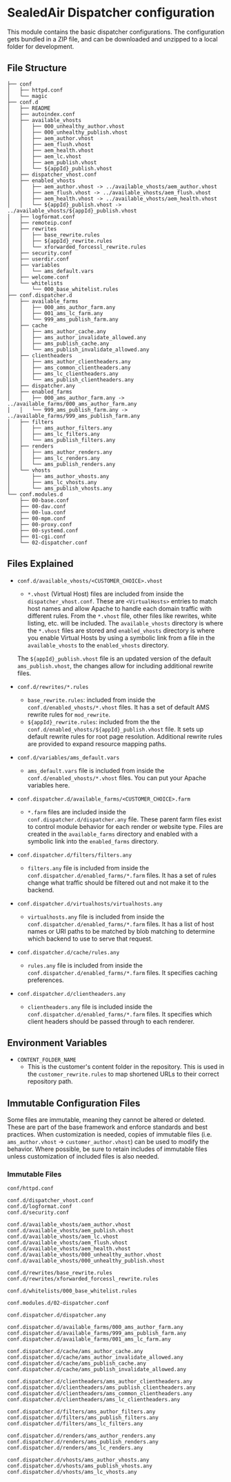 # SealedAir Dispatcher configuration

This module contains the basic dispatcher configurations. The configuration gets bundled in a ZIP file,
and can be downloaded and unzipped to a local folder for development.

## File Structure

```
├── conf
│   ├── httpd.conf
│   └── magic
├── conf.d
│   ├── README
│   ├── autoindex.conf
│   ├── available_vhosts
│   │   ├── 000_unhealthy_author.vhost
│   │   ├── 000_unhealthy_publish.vhost
│   │   ├── aem_author.vhost
│   │   ├── aem_flush.vhost
│   │   ├── aem_health.vhost
│   │   ├── aem_lc.vhost
│   │   ├── aem_publish.vhost
│   │   └── ${appId}_publish.vhost
│   ├── dispatcher_vhost.conf
│   ├── enabled_vhosts
│   │   ├── aem_author.vhost -> ../available_vhosts/aem_author.vhost
│   │   ├── aem_flush.vhost -> ../available_vhosts/aem_flush.vhost
│   │   ├── aem_health.vhost -> ../available_vhosts/aem_health.vhost
│   │   └── ${appId}_publish.vhost -> ../available_vhosts/${appId}_publish.vhost
│   ├── logformat.conf
│   ├── remoteip.conf
│   ├── rewrites
│   │   ├── base_rewrite.rules
│   │   ├── ${appId}_rewrite.rules
│   │   └── xforwarded_forcessl_rewrite.rules
│   ├── security.conf
│   ├── userdir.conf
│   ├── variables
│   │   └── ams_default.vars
│   ├── welcome.conf
│   └── whitelists
│       └── 000_base_whitelist.rules
├── conf.dispatcher.d
│   ├── available_farms
│   │   ├── 000_ams_author_farm.any
│   │   ├── 001_ams_lc_farm.any
│   │   └── 999_ams_publish_farm.any
│   ├── cache
│   │   ├── ams_author_cache.any
│   │   ├── ams_author_invalidate_allowed.any
│   │   ├── ams_publish_cache.any
│   │   └── ams_publish_invalidate_allowed.any
│   ├── clientheaders
│   │   ├── ams_author_clientheaders.any
│   │   ├── ams_common_clientheaders.any
│   │   ├── ams_lc_clientheaders.any
│   │   └── ams_publish_clientheaders.any
│   ├── dispatcher.any
│   ├── enabled_farms
│   │   ├── 000_ams_author_farm.any -> ../available_farms/000_ams_author_farm.any
│   │   └── 999_ams_publish_farm.any -> ../available_farms/999_ams_publish_farm.any
│   ├── filters
│   │   ├── ams_author_filters.any
│   │   ├── ams_lc_filters.any
│   │   └── ams_publish_filters.any
│   ├── renders
│   │   ├── ams_author_renders.any
│   │   ├── ams_lc_renders.any
│   │   └── ams_publish_renders.any
│   └── vhosts
│       ├── ams_author_vhosts.any
│       ├── ams_lc_vhosts.any
│       └── ams_publish_vhosts.any
└── conf.modules.d
    ├── 00-base.conf
    ├── 00-dav.conf
    ├── 00-lua.conf
    ├── 00-mpm.conf
    ├── 00-proxy.conf
    ├── 00-systemd.conf
    ├── 01-cgi.conf
    └── 02-dispatcher.conf
```

## Files Explained

- `conf.d/available_vhosts/<CUSTOMER_CHOICE>.vhost`
  - `*.vhost` (Virtual Host) files are included from inside the `dispatcher_vhost.conf`. These are `<VirtualHosts>` entries to match host names and allow Apache to handle each domain traffic with different rules. From the `*.vhost` file, other files like rewrites, white listing, etc. will be included. The `available_vhosts` directory is where the `*.vhost` files are stored and `enabled_vhosts` directory is where you enable Virtual Hosts by using a symbolic link from a file in the `available_vhosts` to the `enabled_vhosts` directory.
  
  The `${appId}_publish.vhost` file is an updated version of the default `ams_publish.vhost`, the changes allow for including additional rewrite files. 

- `conf.d/rewrites/*.rules`
  - `base_rewrite.rules`: included from inside the `conf.d/enabled_vhosts/*.vhost` files. It has a set of default AMS rewrite rules for `mod_rewrite`.
  - `${appId}_rewrite.rules`: included from the the `conf.d/enabled_vhosts/${appId}_publish.vhost` file. It sets up default rewrite rules for root page resolution. Additional rewrite rules are provided to expand resource mapping paths. 

- `conf.d/variables/ams_default.vars`
  - `ams_default.vars` file is included from inside the `conf.d/enabled_vhosts/*.vhost` files. You can put your Apache variables here.

- `conf.dispatcher.d/available_farms/<CUSTOMER_CHOICE>.farm`
  - `*.farm` files are included inside the `conf.dispatcher.d/dispatcher.any` file. These parent farm files exist to control module behavior for each render or website type. Files are created in the `available_farms` directory and enabled with a symbolic link into the `enabled_farms` directory. 

- `conf.dispatcher.d/filters/filters.any`
  - `filters.any` file is included from inside the `conf.dispatcher.d/enabled_farms/*.farm` files. It has a set of rules change what traffic should be filtered out and not make it to the backend.

- `conf.dispatcher.d/virtualhosts/virtualhosts.any`
  - `virtualhosts.any` file is included from inside the `conf.dispatcher.d/enabled_farms/*.farm` files. It has a list of host names or URI paths to be matched by blob matching to determine which backend to use to serve that request.

- `conf.dispatcher.d/cache/rules.any`
  - `rules.any` file is included from inside the `conf.dispatcher.d/enabled_farms/*.farm` files. It specifies caching preferences.

- `conf.dispatcher.d/clientheaders.any`
  - `clientheaders.any` file is included inside the `conf.dispatcher.d/enabled_farms/*.farm` files. It specifies which client headers should be passed through to each renderer.

## Environment Variables

- `CONTENT_FOLDER_NAME`
  - This is the customer's content folder in the repository. This is used in the `customer_rewrite.rules` to map shortened URLs to their correct repository path.  

## Immutable Configuration Files

Some files are immutable, meaning they cannot be altered or deleted.  These are part of the base framework and enforce standards and best practices.  When customization is needed, copies of immutable files (i.e. `ams_author.vhost` -> `customer_author.vhost`) can be used to modify the behavior.  Where possible, be sure to retain includes of immutable files unless customization of included files is also needed.

### Immutable Files

```
conf/httpd.conf

conf.d/dispatcher_vhost.conf
conf.d/logformat.conf
conf.d/security.conf

conf.d/available_vhosts/aem_author.vhost
conf.d/available_vhosts/aem_publish.vhost
conf.d/available_vhosts/aem_lc.vhost
conf.d/available_vhosts/aem_flush.vhost
conf.d/available_vhosts/aem_health.vhost
conf.d/available_vhosts/000_unhealthy_author.vhost
conf.d/available_vhosts/000_unhealthy_publish.vhost

conf.d/rewrites/base_rewrite.rules
conf.d/rewrites/xforwarded_forcessl_rewrite.rules

conf.d/whitelists/000_base_whitelist.rules

conf.modules.d/02-dispatcher.conf

conf.dispatcher.d/dispatcher.any

conf.dispatcher.d/available_farms/000_ams_author_farm.any
conf.dispatcher.d/available_farms/999_ams_publish_farm.any
conf.dispatcher.d/available_farms/001_ams_lc_farm.any

conf.dispatcher.d/cache/ams_author_cache.any
conf.dispatcher.d/cache/ams_author_invalidate_allowed.any
conf.dispatcher.d/cache/ams_publish_cache.any
conf.dispatcher.d/cache/ams_publish_invalidate_allowed.any

conf.dispatcher.d/clientheaders/ams_author_clientheaders.any
conf.dispatcher.d/clientheaders/ams_publish_clientheaders.any
conf.dispatcher.d/clientheaders/ams_common_clientheaders.any
conf.dispatcher.d/clientheaders/ams_lc_clientheaders.any

conf.dispatcher.d/filters/ams_author_filters.any
conf.dispatcher.d/filters/ams_publish_filters.any
conf.dispatcher.d/filters/ams_lc_filters.any

conf.dispatcher.d/renders/ams_author_renders.any
conf.dispatcher.d/renders/ams_publish_renders.any
conf.dispatcher.d/renders/ams_lc_renders.any

conf.dispatcher.d/vhosts/ams_author_vhosts.any
conf.dispatcher.d/vhosts/ams_publish_vhosts.any
conf.dispatcher.d/vhosts/ams_lc_vhosts.any
```
